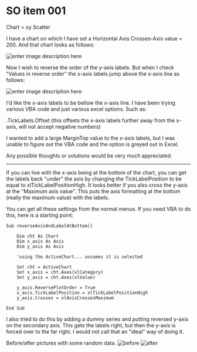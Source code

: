 # SO item 001
Chart = xy Scatter

I have a chart on which I have set a Horizontal Axis Crosses-Axis value = 200\. And that chart looks as follows:

![enter image description here](https://i.stack.imgur.com/ISljx.png)

Now I wish to reverse the order of the y-axis labels. But when I check "Values in reverse order" the x-axis labels jump above the x-axis line as follows:

![enter image description here](https://i.stack.imgur.com/UbxpI.png)

I'd like the x-axis labels to be bellow the x-axis line. I have been trying various VBA code and just various excel options. Such as:

.TickLabels.Offset (this offsets the x-axis labels further away from the x-axis, will not accept negative numbers)

I wanted to add a large MarginTop value to the x-axis labels, but I was unable to figure out the VBA code and the option is greyed out in Excel.

Any possible thoughts or solutions would be very much appreciated.

----

If you can live with the x-axis being at the bottom of the chart, you can get the labels back "under" the axis by changing the TickLabelPosition to be equal to xlTickLabelPositionHigh. It looks better if you also cross the y-axis at the "Maximum axis value". This puts the axis formatting at the bottom (really the maximum value) with the labels.

You can get all these settings from the normal menus. If you need VBA to do this, here is a starting point:

```
Sub reverseAxisAndLabelAtBottom()

    Dim cht As Chart
    Dim x_axis As Axis
    Dim y_axis As Axis

    'using the ActiveChart... assumes it is selected

    Set cht = ActiveChart
    Set x_axis = cht.Axes(xlCategory)
    Set y_axis = cht.Axes(xlValue)

    y_axis.ReversePlotOrder = True
    x_axis.TickLabelPosition = xlTickLabelPositionHigh
    y_axis.Crosses = xlAxisCrossesMaximum

End Sub

```

I also tried to do this by adding a dummy series and putting reversed y-axis on the secondary axis. This gets the labels right, but then the y-axis is forced over to the far right. I would not call that an "ideal" way of doing it.

Before/after pictures with some random data. ![before](https://i.stack.imgur.com/mcL96.png) ![after](https://i.stack.imgur.com/FUHiy.png)

